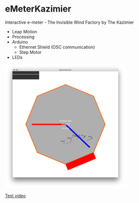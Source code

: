 # eMeterKazimier
Interactive e-meter - The Invisible Wind Factory by The Kazimier


* Leap Motion
* Processing
* Arduino
  * Ethernet Shield (OSC communication)
  * Step Motor
* LEDs

<img src="imgs/screenshot.png" width="400"> 


[Test video](https://www.instagram.com/p/BE9hc-cJQ31/)
